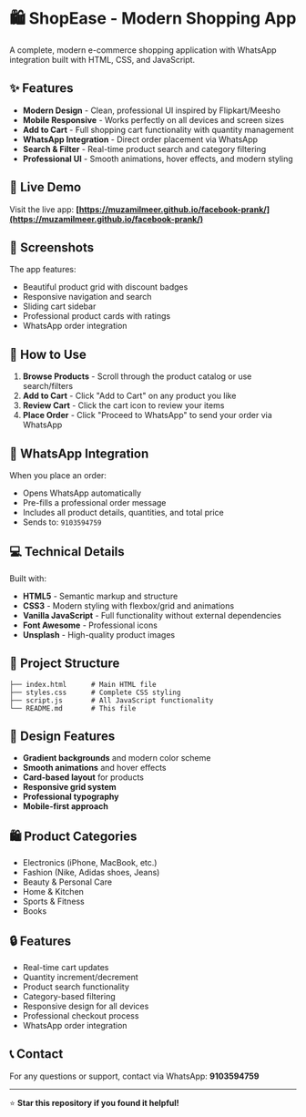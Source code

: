 # 🛍️ ShopEase - Modern Shopping App

A complete, modern e-commerce shopping application with WhatsApp integration built with HTML, CSS, and JavaScript.

## ✨ Features

- **Modern Design** - Clean, professional UI inspired by Flipkart/Meesho
- **Mobile Responsive** - Works perfectly on all devices and screen sizes
- **Add to Cart** - Full shopping cart functionality with quantity management
- **WhatsApp Integration** - Direct order placement via WhatsApp
- **Search & Filter** - Real-time product search and category filtering
- **Professional UI** - Smooth animations, hover effects, and modern styling

## 🚀 Live Demo

Visit the live app: **[https://muzamilmeer.github.io/facebook-prank/](https://muzamilmeer.github.io/facebook-prank/)**

## 📱 Screenshots

The app features:
- Beautiful product grid with discount badges
- Responsive navigation and search
- Sliding cart sidebar
- Professional product cards with ratings
- WhatsApp order integration

## 🛒 How to Use

1. **Browse Products** - Scroll through the product catalog or use search/filters
2. **Add to Cart** - Click "Add to Cart" on any product you like
3. **Review Cart** - Click the cart icon to review your items
4. **Place Order** - Click "Proceed to WhatsApp" to send your order via WhatsApp

## 🔧 WhatsApp Integration

When you place an order:
- Opens WhatsApp automatically
- Pre-fills a professional order message
- Includes all product details, quantities, and total price
- Sends to: `9103594759`

## 💻 Technical Details

Built with:
- **HTML5** - Semantic markup and structure
- **CSS3** - Modern styling with flexbox/grid and animations
- **Vanilla JavaScript** - Full functionality without external dependencies
- **Font Awesome** - Professional icons
- **Unsplash** - High-quality product images

## 📁 Project Structure

```
├── index.html      # Main HTML file
├── styles.css      # Complete CSS styling
├── script.js       # All JavaScript functionality
└── README.md       # This file
```

## 🎨 Design Features

- **Gradient backgrounds** and modern color scheme
- **Smooth animations** and hover effects
- **Card-based layout** for products
- **Responsive grid system**
- **Professional typography**
- **Mobile-first approach**

## 🛍️ Product Categories

- Electronics (iPhone, MacBook, etc.)
- Fashion (Nike, Adidas shoes, Jeans)
- Beauty & Personal Care
- Home & Kitchen
- Sports & Fitness
- Books

## 🔒 Features

- Real-time cart updates
- Quantity increment/decrement
- Product search functionality
- Category-based filtering
- Responsive design for all devices
- Professional checkout process
- WhatsApp order integration

## 📞 Contact

For any questions or support, contact via WhatsApp: **9103594759**

---

⭐ **Star this repository if you found it helpful!**